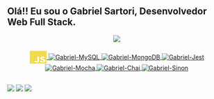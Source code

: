 ## Olá!! Eu sou o Gabriel Sartori, Desenvolvedor Web Full Stack.

<div align="center">
  <a href="https://github.com/GabrielSartori27">
  <img height="180em" src="https://github-readme-stats.vercel.app/api/top-langs/?username=GabrielSartori27&layout=compact&langs_count=7&theme=dark"/>
</div>
<div style="display: inline_block" align="center"><br>
  <img align="center" alt="Gabriel-Js" height="30" width="40" src="https://raw.githubusercontent.com/devicons/devicon/master/icons/javascript/javascript-plain.svg">
  <img align="center" alt="Gabriel-MySQL" height="40" width="80" src="https://img.shields.io/badge/MySQL-005C84?style=for-the-badge&logo=mysql&logoColor=white">
  <img align="center" alt="Gabriel-MongoDB" height="108" width="28" src="https://img.shields.io/badge/MongoDB-4EA94B?style=for-the-badge&logo=mongodb&logoColor=white">
  <img align="center" alt="Gabriel-Jest" height="75" width="28" src="https://img.shields.io/badge/Jest-323330?style=for-the-badge&logo=Jest&logoColor=white">
  <img align="center" alt="Gabriel-Mocha" height="111" width="28" src="https://img.shields.io/badge/mocha.js-323330?style=for-the-badge&logo=mocha&logoColor=Brown">
  <img align="center" alt="Gabriel-Chai" height="111" width="28" src="https://img.shields.io/badge/chai.js-323330?style=for-the-badge&logo=chai&logoColor=red">
  <img align="center" alt="Gabriel-Sinon" height="111" width="28" src="https://img.shields.io/badge/sinon.js-323330?style=for-the-badge&logo=sinon">
</div>
  
  ##
<div> 
  <a href="https://www.linkedin.com/in/gabriel-sartori-b9b44622a/" target="_blank"><img src="https://img.shields.io/badge/-LinkedIn-%230077B5?style=for-the-badge&logo=linkedin&logoColor=white" target="_blank"></a>
  <a href="https://wa.me/5519995022636" target="_blank"><img src="https://img.shields.io/badge/WhatsApp-25D366?style=for-the-badge&logo=whatsapp&logoColor=white" target="_blank"></a> 
  <a href = "mailto:gsgabriel27@hotmail.com"><img src="https://img.shields.io/badge/-Hotmail-%23333?style=for-the-badge&logo=hotmail&logoColor=white" target="_blank"></a>
</div>
